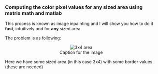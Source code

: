 ### Computing the color pixel values for any sized area using matrix math and matlab

This process is known as image inpainting and I will show you how to do it **fast**, intuitively and for **any** sized area.

The problem is as following:

<figure align="center">
  <img src="https://github.com/oiva-johannes/generalized-pixel-area-inpainting/assets/72695556/fc1b918c-e4a5-41c5-badc-f799531891af" alt="3x4 area">
  <figcaption>Caption for the image</figcaption>
</figure>

Here we have some sized area (in this case 3x4) with some border values (these are needed)
